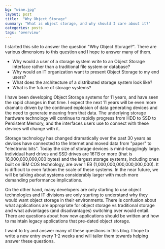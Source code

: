 ```yaml
---
bg: "wine.jpg"
layout: post
title:  "Why Object Storage"
summary: "What is object storage, and why should I care about it?"
categories: posts
tags: 'overview'
---
```

I started this site to answer the question "Why Object Storage?". There are various dimensions to this question and I hope to answer many of them. 

* Why would a user of a storage system write to an Object Storage interface rather than a traditional file system or database?
* Why would an IT organization want to present Object Storage to my end users?
* What does the architecture of a distributed storage system look like?
* What is the future of storage systems?

I have been developing Object Storage systems for 11 years, and have seen the rapid changes in that time. I expect the next 11 years will be even more dramatic driven by the continued explosion of data generating devices and the need to generate meaning from that data. The underlying storage hardware technology will continue to rapidly progress from HDD to SSD to Persistent Memory, and the interfaces users use to connect with these devices will change with it. 

Storage technology has changed dramatically over the past 30 years as devices have connected to the Internet and moved data from "paper" to "electronic bits". Today the size of storage devices is mind-bogglingly large. Individual hard drives and SSD drives are 16TB or more (that is 16,000,000,000,000 bytes) and the largest storage systems, including ones built on IBM COS technology, are over 1 EB (1,000,000,000,000,000,000). It is difficult to even fathom the scale of these systems. In the near future, we will be talking about systems considerably larger with much more demanding performance implications.

On the other hand, many developers are only starting to use object technologies and IT divisions are only starting to understand why they would want object storage in their environments. There is confusion about what applications are appropriate for object storage vs traditional storage and what advantages (and disadvantages) switching over would entail. There are questions about how new applications should be written and how to maintain legacy applications that pre-dated object storage. 

I want to try and answer many of these questions in this blog. I hope to write a new entry every 1-2 weeks and will tailor them towards helping answer these questions.
